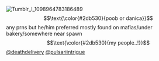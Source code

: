 ![Tumblr_l_1098964783186489](https://github.com/UNPLEASANTGRADlENT/UNPLEASANTGRADlENT/assets/144538884/d1188e5c-88d3-49a1-aa05-4e589ffe12b1)
$$\text{\color{#2db530}{poob or danica}}$$
any prns but he/him preferred 
mostly found on mafias/under bakery/somewhere near spawn
$$\text{\color{#2db530}{my people..!}}$$
[@deathdelivery](https://github.com/deathdelivery) [@pulsariintrigue](https://github.com/pulsariintrigue) 

